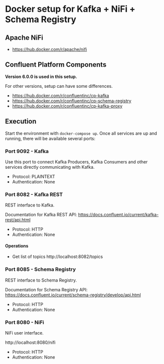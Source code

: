 # Docker setup for Kafka + NiFi + Schema Registry

## Apache NiFi

+ https://hub.docker.com/r/apache/nifi

## Confluent Platform Components

**Version 6.0.0 is used in this setup.**

For other versions, setup can have some differences.

+ https://hub.docker.com/r/confluentinc/cp-kafka
+ https://hub.docker.com/r/confluentinc/cp-schema-registry
+ https://hub.docker.com/r/confluentinc/cp-kafka-proxy


## Execution

Start the environment with `docker-compose up`. Once all services are up and running, there will be available several ports:

### Port 9092 - Kafka

Use this port to connect Kafka Producers, Kafka Consumers and other services directly communicating with Kafka.

+ Protocol: PLAINTEXT
+ Authentication: None

### Port 8082 - Kafka REST

REST interface to Kafka. 

Documentation for Kafka REST API: https://docs.confluent.io/current/kafka-rest/api.html

+ Protocol: HTTP
+ Authentication: None

#### Operations

+ Get list of topics http://localhost:8082/topics

### Port 8085 - Schema Registry

REST interface to Schema Registry.

Documentation for Schema Registry API: https://docs.confluent.io/current/schema-registry/develop/api.html

+ Protocol: HTTP
+ Authentication: None

### Port 8080 - NiFi

NiFi user interface.

http://localhost:8080/nifi 

+ Protocol: HTTP
+ Authentication: None
